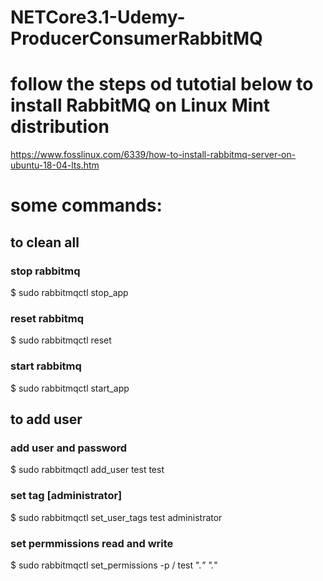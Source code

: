# NETCore3.1-Udemy-ProducerConsumerRabbitMQ

# follow the steps od tutotial below to install RabbitMQ on Linux Mint distribution
https://www.fosslinux.com/6339/how-to-install-rabbitmq-server-on-ubuntu-18-04-lts.htm


# some commands:
## to clean all
### stop rabbitmq
$ sudo rabbitmqctl stop_app
### reset rabbitmq
$ sudo rabbitmqctl reset
### start rabbitmq
$ sudo rabbitmqctl start_app


## to add user
### add user and password
$ sudo rabbitmqctl add_user test test
### set tag [administrator]
$ sudo rabbitmqctl set_user_tags test administrator
### set permmissions read and write
$ sudo rabbitmqctl set_permissions -p / test ".*" ".*"
